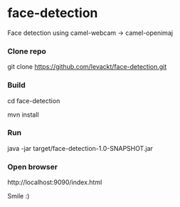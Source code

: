 # face-detection
Face detection using camel-webcam -> camel-openimaj

### Clone repo
git clone https://github.com/levackt/face-detection.git

### Build
cd face-detection

mvn install

### Run
java -jar target/face-detection-1.0-SNAPSHOT.jar

### Open browser
http://localhost:9090/index.html 

Smile :)